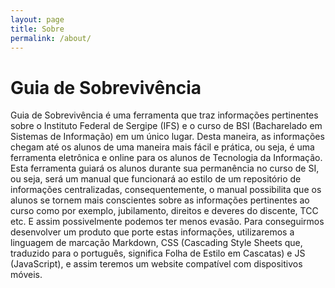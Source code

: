```yaml
---
layout: page
title: Sobre
permalink: /about/
---
```


# Guia de Sobrevivência #

Guia de Sobrevivência é uma ferramenta que traz informações pertinentes sobre o Instituto Federal de Sergipe (IFS) e o curso de BSI (Bacharelado em Sistemas de Informação) em um único lugar. Desta maneira, as informações chegam até os alunos de uma maneira mais fácil e prática, ou seja, é uma ferramenta eletrônica e online para os alunos de Tecnologia da Informação. Esta ferramenta guiará os alunos durante sua permanência no curso de SI, ou seja, será um manual que funcionará ao estilo de um repositório de informações centralizadas, consequentemente, o manual possibilita que os alunos se tornem mais conscientes sobre as informações pertinentes ao curso como por exemplo, jubilamento, direitos e deveres do discente, TCC etc. E assim possivelmente podemos ter menos evasão.
Para conseguirmos desenvolver um produto que porte estas informações, utilizaremos a linguagem de marcação Markdown, CSS (Cascading Style Sheets que, traduzido para o português, significa Folha de Estilo em Cascatas) e JS (JavaScript), e assim teremos um website compatível com dispositivos móveis.
